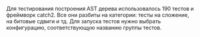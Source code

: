 Для тестирования построения AST дерева использовалось 190 тестов и фреймворк catch2.
Все они разбиты на категории: тесты на сложение, на битовые сдвиги и тд.
Для запуска тестов нужно выбрать конфигурацию, соответствующую названию группы тестов.
